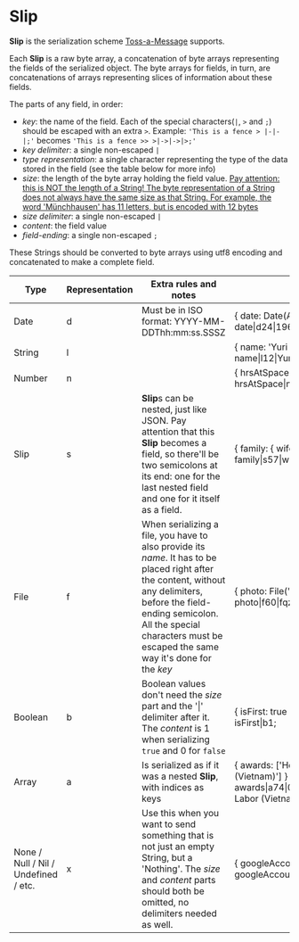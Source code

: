 # Slip
**Slip** is the serialization scheme <u>Toss-a-Message</u> supports.

Each **Slip** is a raw byte array, a concatenation of byte arrays representing the fields of the serialized object. The
byte arrays for fields, in turn, are concatenations of arrays representing slices of information about these fields.

The parts of any field, in order:
- *key*: the name of the field. Each of the special characters(`|`, `>` and `;`) should be escaped with an extra `>`.
  Example: `'This is a fence > |-|-|;'` becomes `'This is a fence >> >|->|->|>;'`
- *key delimiter*: a single non-escaped `|`
- *type representation*: a single character representing the type of the data stored in the field (see the table below
  for more info)
- *size*: the length of the byte array holding the field value. <u>Pay attention: this is NOT the length of a String!
  The byte representation of a String does not always have the same size as that String. For example, the word
  'Münchhausen' has 11 letters, but is encoded with 12 bytes</u>
- *size delimiter*: a single non-escaped `|`
- *content*: the field value
- *field-ending*: a single non-escaped `;`

These Strings should be converted to byte arrays using utf8 encoding and concatenated to make a complete field.

<table>
    <thead>
        <tr>
            <th>Type</th>
            <th>Representation</th>
            <th>Extra rules and notes</th>
            <th>Example</th>
        </tr>
    </thead>
    <tbody>
        <tr>
            <td>Date</td>
            <td>d</td>
            <td>Must be in ISO format: YYYY-MM-DDThh:mm:ss.SSSZ</td>
            <td>{ date: Date(Apr 12, 1961, 09:07 Moscow) } → <br/>date|d24|1961-04-12T06:07:00.000Z;</td>
        </tr>
        <tr>
            <td>String</td>
            <td>l</td>
            <td></td>
            <td>{ name: 'Yuri Gagarin' } → <br/>name|l12|Yuri Gagarin;</td>
        </tr>
        <tr>
            <td>Number</td>
            <td>n</td>
            <td></td>
            <td>{ hrsAtSpace: 1.8 } → <br/>hrsAtSpace|n3|1.8;</td>
        </tr>
        <tr>
            <td>Slip</td>
            <td>s</td>
            <td>
                <b>Slip</b>s can be nested, just like JSON. Pay attention that this <b>Slip</b> becomes a field, so
                there'll be two semicolons at its end: one for the last nested field and one for it itself as a field.
            </td>
            <td>
                { family: { wife: 'Valentina', daughter1: 'Elena', daughter2: 'Galina' } } →
                <br/>family|s57|wife|l9|Valentina;daughter1|l5|Elena;daughter2|l6|Galina;;</td>
        </tr>
        <tr>
            <td>File</td>
            <td>f</td>
            <td>
                When serializing a file, you have to also provide its <i>name</i>. It has to be placed right after the
                content, without any delimiters, before the field-ending semicolon. All the special characters must be
                escaped the same way it's done for the <i>key</i>
            </td>
            <td>{ photo: File('>gagarin.png') } → <br/>photo|f60|fqzcSx6p4ftdQt/K/fR/cr4e+Jfgu40+CO8+z/vJ>>gagarin.png;</td>
        </tr>
        <tr>
            <td>Boolean</td>
            <td>b</td>
            <td>
                Boolean values don't need the <i>size</i> part and the '|' delimiter after it. The <i>content</i> is 1
                when serializing <code>true</code> and 0 for <code>false</code></td>
            <td>{ isFirst: true } → <br/>isFirst|b1;</td>
        </tr>
        <tr>
            <td>Array</td>
            <td>a</td>
            <td>Is serialized as if it was a nested <b>Slip</b>, with indices as keys</td>
            <td>
                { awards: ['Hero of the USSR', 'Order of Lenin', 'Hero of Labor (Vietnam)'] } → 
                <br/>awards|a74|0|l16|Hero of the USSR;1|l14|Order of Lenin;2|l23|Hero of Labor (Vietnam);;
            </td>
        </tr>
        <tr>
            <td>None / Null / Nil / Undefined / etc.</td>
            <td>x</td>
            <td>
                Use this when you want to send something that is not just an empty String, but a 'Nothing'.
                The <i>size</i> and <i>content</i> parts should both be omitted, no delimiters needed as well.
            </td>
            <td>{ googleAccount: null } → <br/>googleAccount|x;</td>
        </tr>
    </tbody>
</table>
